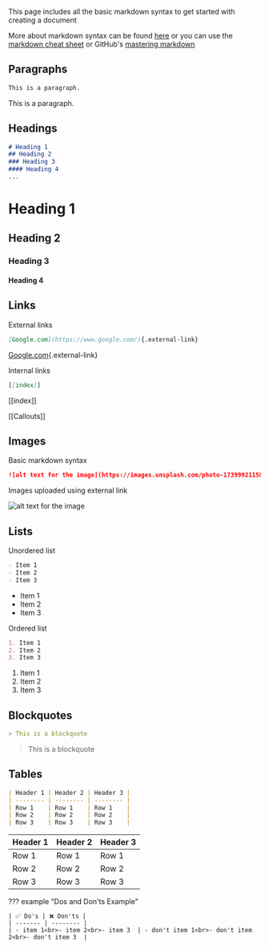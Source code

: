 This page includes all the basic markdown syntax to get started with creating a document

More about markdown syntax can be found [here](https://www.markdownguide.org/basic-syntax/) or you can use the [markdown cheat sheet](https://www.markdownguide.org/cheat-sheet/) or GitHub's [mastering markdown](https://guides.github.com/features/mastering-markdown/)


## Paragraphs

```md
This is a paragraph.
```

This is a paragraph.

## Headings

```md
# Heading 1
## Heading 2
### Heading 3
#### Heading 4
...
```

# Heading 1

## Heading 2

### Heading 3

#### Heading 4

## Links

External links

```md
[Google.com](https://www.google.com/){.external-link}
```

[Google.com](https://www.google.com/){.external-link}

Internal links

```md
[[index]]
```

[[index]]

[[Callouts]]

## Images

Basic markdown syntax

```md
![alt text for the image](https://images.unsplash.com/photo-1739992115892-36453a241b5e?q=80&w=2512&auto=format&fit=crop&ixlib=rb-4.0.3&ixid=M3wxMjA3fDB8MHxwaG90by1wYWdlfHx8fGVufDB8fHx8fA%3D%3D)
```


Images uploaded using external link

![alt text for the image](https://images.unsplash.com/photo-1739992115892-36453a241b5e?q=80&w=2512&auto=format&fit=crop&ixlib=rb-4.0.3&ixid=M3wxMjA3fDB8MHxwaG90by1wYWdlfHx8fGVufDB8fHx8fA%3D%3D)

## Lists

Unordered list

```md
- Item 1
- Item 2
- Item 3
```

- Item 1
- Item 2
- Item 3

Ordered list

```md
1. Item 1
2. Item 2
3. Item 3
```

1. Item 1
2. Item 2
3. Item 3

## Blockquotes

```md
> This is a blockquote
```

> This is a blockquote

## Tables

```md
| Header 1 | Header 2 | Header 3 |
| -------- | -------- | -------- |
| Row 1    | Row 1    | Row 1    |
| Row 2    | Row 2    | Row 2    |
| Row 3    | Row 3    | Row 3    |
```

| Header 1 | Header 2 | Header 3 |
| -------- | -------- | -------- |
| Row 1    | Row 1    | Row 1    |
| Row 2    | Row 2    | Row 2    |
| Row 3    | Row 3    | Row 3    |

??? example "Dos and Don'ts Example"

    | ✅ Do's | ❌ Don'ts |
    | ------- | -------- |
    | - item 1<br>- item 2<br>- item 3  | - don't item 1<br>- don't item 2<br>- don't item 3  |